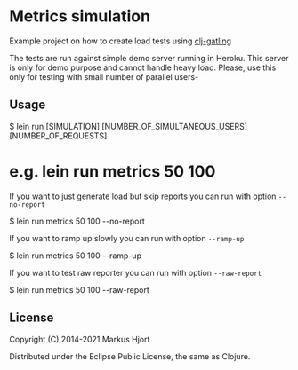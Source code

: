 # Metrics simulation

Example project on how to create load tests using [clj-gatling](https://github.com/mhjort/clj-gatling)

The tests are run against simple demo server running in Heroku.
This server is only for demo purpose and cannot handle heavy load.
Please, use this only for testing with small number of parallel users-

## Usage

  $ lein run [SIMULATION] [NUMBER_OF_SIMULTANEOUS_USERS] [NUMBER_OF_REQUESTS]

  # e.g. lein run metrics 50 100

  If you want to just generate load but skip reports you can run with option `--no-report`

  $ lein run metrics 50 100 --no-report

  If you want to ramp up slowly you can run with option `--ramp-up`

  $ lein run metrics 50 100 --ramp-up

  If you want to test raw reporter you can run with option `--raw-report`

  $ lein run metrics 50 100 --raw-report

## License

Copyright (C) 2014-2021 Markus Hjort

Distributed under the Eclipse Public License, the same as Clojure.
